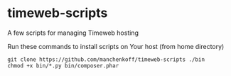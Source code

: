 # timeweb-scripts
A few scripts for managing Timeweb hosting

Run these commands to install scripts on Your host (from home directory)

```
git clone https://github.com/manchenkoff/timeweb-scripts ./bin
chmod +x bin/*.py bin/composer.phar
```
